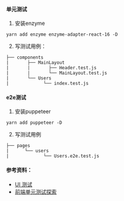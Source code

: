 #### 单元测试
1. 安装enzyme
```
yarn add enzyme enzyme-adapter-react-16 -D
```

2. 写测试用例：
```
├── components     
|       ├── MainLayout          
|       |       ├── Header.test.js                         
|       |       └── MainLayout.test.js        
|       └── Users                        
|             └── index.test.js              
```

#### e2e测试
1. 安装puppeteer
```
yarn add puppeteer -D
```
2. 写测试用例
```
├── pages
|      └── users   
|             └── Users.e2e.test.js      
```

#### 参考资料：
+ [UI 测试](https://pro.ant.design/docs/ui-test-cn)
+ [前端单元测试探索](https://github.com/ecmadao/Coding-Guide/blob/master/Notes/UnitTest/前端单元测试探索.md)